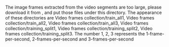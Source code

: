 
The image frames extracted from the video segments are too large, please download it from , and put those files under this directory.
The appearance of these directories are Video frames collection/train_all1, Video frames collection/train_all2, Video frames collection/train_all3, 
Video frames collection/training_split1, Video frames collection/training_split2, Video frames collection/training_split3.
The number 1, 2, 3 represents the 1-frame-per-second, 2-frames-per-second and 3-frames-per-second


